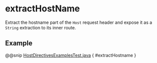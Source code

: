 # extractHostName

Extract the hostname part of the `Host` request header and expose it as a `String` extraction
to its inner route.

## Example

@@snip [HostDirectivesExamplesTest.java]($test$/java/docs/http/javadsl/server/directives/HostDirectivesExamplesTest.java) { #extractHostname }